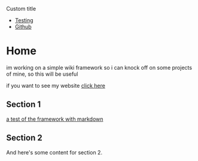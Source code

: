 <!-- Favicon: https://pingey.neocities.org/jinx.jpg -->
<!-- Title -->
Custom title
<!-- Table of Contents -->
- [Testing](#/README)
- [Github](https://github.com/Pingey/pingeytest)

<!-- Document Content -->
# Home

im working on a simple wiki framework so i can knock off on some projects of mine, so this will be useful

if you want to see my website [click here](/)

## Section 1

[a test of the framework with markdown](#/README)

## Section 2

And here's some content for section 2.
